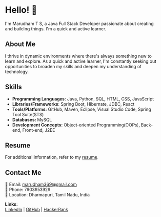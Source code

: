 # Hello! 👋

I'm Marudham T S, a Java Full Stack Developer passionate about creating and building things. I'm a quick and active learner.

## About Me

I thrive in dynamic environments where there's always something new to learn and explore. As a quick and active learner, I'm constantly seeking out opportunities to broaden my skills and deepen my understanding of technology.

## Skills

- **Programming Languages:** Java, Python, SQL, HTML, CSS, JavaScript
- **Libraries/Frameworks:** Spring Boot, Hibernate, JDBC, React
- **Tools/Platforms:** GitHub, Maven, Eclipse, Visual Studio Code, Spring Tool Suite(STS)
- **Databases:** MySQL
- **Development Concepts:** Object-oriented Programming(OOPs), Back-end, Front-end, J2EE

## Resume
For additional information, refer to my [resume](https://drive.google.com/file/d/13KYmKt1PcTed6czbEjrdhdZZDZnpgJ0E/view?usp=sharing).

## Contact Me

📧 Email: marudham369@gmail.com  
📱 Phone: 7603953929  
📍 Location: Dharmapuri, Tamil Nadu, India  

**Links:**  
[LinkedIn](https://www.linkedin.com/in/marudham-t-s) | [GitHub]([github_profile_link_here](https://github.com/Marudham)) | [HackerRank]([hackerrank_profile_link_here](https://www.hackerrank.com/profile/marudham369))
